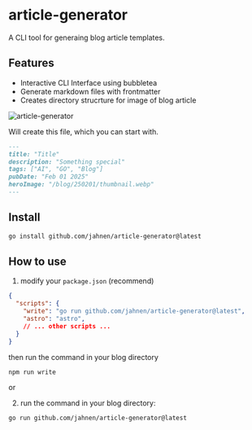 # article-generator

A CLI tool for generaing blog article templates. 

## Features

- Interactive CLI Interface using bubbletea
- Generate markdown files with frontmatter
- Creates directory strucrture for image of blog article

![article-generator](https://github.com/user-attachments/assets/afd48141-eec9-4c7d-b819-94c734f49b25)

Will create this file, which you can start with.

```title.md
---
title: "Title"
description: "Something special"
tags: ["AI", "GO", "Blog"]
pubDate: "Feb 01 2025"
heroImage: "/blog/250201/thumbnail.webp"
---
```


## Install

```sh
go install github.com/jahnen/article-generator@latest
```

## How to use

1. modify your `package.json` (recommend)

```json
{
  "scripts": {
    "write": "go run github.com/jahnen/article-generator@latest",
    "astro": "astro",
    // ... other scripts ...
  }
}
```

then run the command in your blog directory

```sh
npm run write
```

or 

2. run the command in your blog directory: 

```sh
go run github.com/jahnen/article-generator@latest
```

